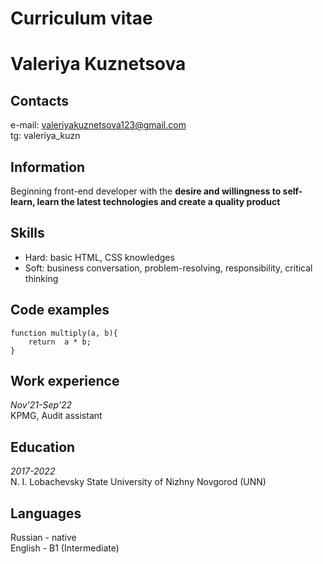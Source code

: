 # Curriculum vitae
# Valeriya Kuznetsova
## Contacts

e-mail: valeriyakuznetsova123@gmail.com\
tg: valeriya_kuzn

## Information

Beginning front-end developer with the **desire and willingness to self-learn, learn the latest technologies and create a quality product**

## Skills

* Hard: basic HTML, CSS knowledges 
* Soft: business conversation, problem-resolving, responsibility, critical thinking

## Code examples
```
function multiply(a, b){
    return  a * b;
}
```
## Work experience

*Nov'21-Sep'22*\
KPMG, Audit assistant

## Education

*2017-2022*\
N. I. Lobachevsky State University of Nizhny Novgorod (UNN)

## Languages

Russian - native\
English - B1 (Intermediate)
